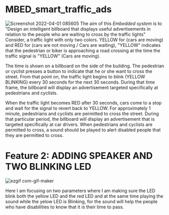 # MBED_smart_traffic_ads
![Screenshot 2022-04-01 085605](https://user-images.githubusercontent.com/44365037/161211564-86bddcbf-6d6f-4f46-9abb-e18e637fde1a.jpg)
The aim of this *Embedded system* is to "Design an intelligent billboard that displays useful advertisements in relation to the people who are waiting to cross by the traffic lights"  Consider, a traffic light with only two colors. YELLOW for  (cars are moving) and RED for (cars are not moving / Cars are waiting),
"YELLOW" indicates that the pedestrian or biker is approaching a road crossing at the time the traffic signal is "YELLOW" (Cars are moving). 

The time is shown on a billboard on the side of the building. The pedestrian or cyclist presses a button to indicate that he or she want to cross the street. From that point on, the traffic light begins to blink (YELLOW BLINKING) every 30 seconds for the next 30 seconds. During that time frame, the billboard will display an advertisement targeted specifically at pedestrians and cyclists.

When the traffic light becomes RED after 30 seconds, cars come to a stop and wait for the signal to revert back to YELLOW. For approximately 1 minute, pedestrians and cyclists are permitted to cross the street. During that particular period, the billboard will display an advertisement that is targeted specifically at car drivers.
When pedestrians and cyclists are permitted to cross, a sound should be played to alert disabled people that they are permitted to cross.

# Feature 2: ADDING SPEAKER AND TWO BLINKING LED
![ezgif com-gif-maker](https://user-images.githubusercontent.com/44365037/161223118-875f7d65-b1e5-41be-be7b-9f2365296e82.gif)

Here I am focusing on two parameters where I am making sure the LED blink both the yellow LED and the red LED and at the same time playing the sound while the yelow LED is Blinking, for the sound will help the people who have disabilities to know that it is their time to pass.
